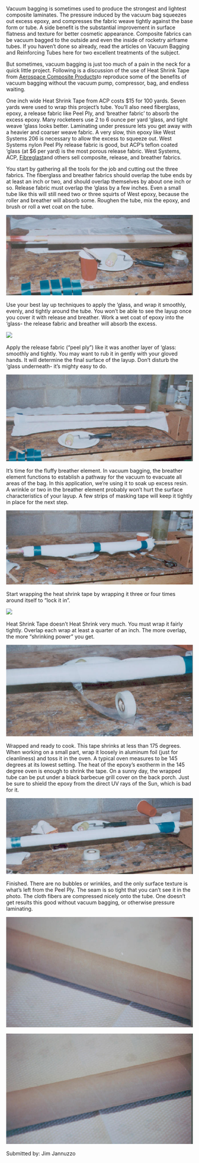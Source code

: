 Vacuum bagging is sometimes used to produce the strongest and lightest composite laminates. The pressure induced by the vacuum bag squeezes out excess epoxy, and compresses the fabric weave tightly against the base form or tube. A side benefit is the substantial improvement in surface flatness and texture for better cosmetic appearance. Composite fabrics can be vacuum bagged to the outside and even the inside of rocketry airframe tubes. If you haven’t done so already, read the articles on Vacuum Bagging and Reinforcing Tubes here for two excellent treatments of the subject.

But sometimes, vacuum bagging is just too much of a pain in the neck for a quick little project. Following is a discussion of the use of Heat Shrink Tape from [Aerospace Composite Products](http://www.acp-composites.com)to reproduce some of the benefits of vacuum bagging without the vacuum pump, compressor, bag, and endless waiting.

One inch wide Heat Shrink Tape from ACP costs $15 for 100 yards. Seven yards were used to wrap this project’s tube. You’ll also need fiberglass, epoxy, a release fabric like Peel Ply, and ‘breather fabric’ to absorb the excess epoxy. Many rocketeers use 2 to 6 ounce per yard ‘glass, and tight weave ‘glass looks better. Laminating under pressure lets you get away with a heavier and coarser weave fabric. A very slow, thin epoxy like West Systems 206 is necessary to allow the excess to squeeze out. West Systems nylon Peel Ply release fabric is good, but ACP’s teflon coated ‘glass (at $6 per yard) is the most porous release fabric. West Systems, ACP, [Fibreglast](http://www.fibreglast.com)and others sell composite, release, and breather fabrics.

You start by gathering all the tools for the job and cutting out the three fabrics. The fiberglass and breather fabrics should overlap the tube ends by at least an inch or two, and should overlap themselves by about one inch or so. Release fabric must overlap the ‘glass by a few inches. Even a small tube like this will still need two or three squirts of West epoxy, because the roller and breather will absorb some. Roughen the tube, mix the epoxy, and brush or roll a wet coat on the tube.

![](/images/heattape_1a.jpg)

Use your best lay up techniques to apply the ‘glass, and wrap it smoothly, evenly, and tightly around the tube. You won’t be able to see the layup once you cover it with release and breather. Work a wet coat of epoxy into the ‘glass- the release fabric and breather will absorb the excess.

![](/images/heattape_2a.jpg)

Apply the release fabric (“peel ply”) like it was another layer of ‘glass: smoothly and tightly. You may want to rub it in gently with your gloved hands. It will determine the final surface of the layup. Don’t disturb the ‘glass underneath- it’s mighty easy to do.

![](/images/heattape_3a.jpg)

It’s time for the fluffy breather element. In vacuum bagging, the breather element functions to establish a pathway for the vacuum to evacuate all areas of the bag. In this application, we’re using it to soak up excess resin. A wrinkle or two in the breather element probably won’t hurt the surface characteristics of your layup. A few strips of masking tape will keep it tightly in place for the next step.

![](/images/heattape_4a.jpg)

Start wrapping the heat shrink tape by wrapping it three or four times around itself to “lock it in”.

![](/images/heattape_5a.jpg)

Heat Shrink Tape doesn’t Heat Shrink very much. You must wrap it fairly tightly. Overlap each wrap at least a quarter of an inch. The more overlap, the more “shrinking power” you get.

![](/images/heattape_6a.jpg)

Wrapped and ready to cook. This tape shrinks at less than 175 degrees. When working on a small part, wrap it loosely in aluminum foil (just for cleanliness) and toss it in the oven. A typical oven measures to be 145 degrees at its lowest setting. The heat of the epoxy’s exotherm in the 145 degree oven is enough to shrink the tape. On a sunny day, the wrapped tube can be put under a black barbecue grill cover on the back porch. Just be sure to shield the epoxy from the direct UV rays of the Sun, which is bad for it.

![](/images/heattape_7b.jpg)

Finished. There are no bubbles or wrinkles, and the only surface texture is what’s left from the Peel Ply. The seam is so tight that you can’t see it in the photo. The cloth fibers are compressed nicely onto the tube. One doesn’t get results this good without vacuum bagging, or otherwise pressure laminating.

![](/images/heattape_8a.jpg)

![](/images/heattape_9a.jpg)

Submitted by: Jim Jannuzzo

